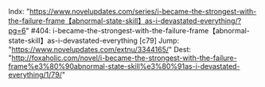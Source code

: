 Indx: "https://www.novelupdates.com/series/i-became-the-strongest-with-the-failure-frame【abnormal-state-skill】as-i-devastated-everything/?pg=6"
#404: i-became-the-strongest-with-the-failure-frame【abnormal-state-skill】as-i-devastated-everything [c79]
Jump: "https://www.novelupdates.com/extnu/3344165/"
Dest: "http://foxaholic.com/novel/i-became-the-strongest-with-the-failure-frame%e3%80%90abnormal-state-skill%e3%80%91as-i-devastated-everything/1/79/"